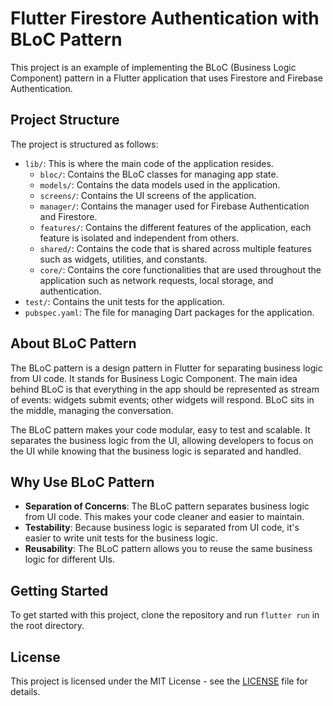 # Flutter Firestore Authentication with BLoC Pattern

This project is an example of implementing the BLoC (Business Logic Component) pattern in a Flutter application that uses Firestore and Firebase Authentication.

## Project Structure

The project is structured as follows:

- `lib/`: This is where the main code of the application resides.  
  - `bloc/`: Contains the BLoC classes for managing app state.
  - `models/`: Contains the data models used in the application.
  - `screens/`: Contains the UI screens of the application.
  - `manager/`: Contains the manager used for Firebase Authentication and Firestore.
  - `features/`: Contains the different features of the application, each feature is isolated and independent from others.
  - `shared/`: Contains the code that is shared across multiple features such as widgets, utilities, and constants.
  - `core/`: Contains the core functionalities that are used throughout the application such as network requests, local storage, and authentication.
- `test/`: Contains the unit tests for the application.
- `pubspec.yaml`: The file for managing Dart packages for the application.

## About BLoC Pattern

The BLoC pattern is a design pattern in Flutter for separating business logic from UI code. It stands for Business Logic Component. The main idea behind BLoC is that everything in the app should be represented as stream of events: widgets submit events; other widgets will respond. BLoC sits in the middle, managing the conversation.

The BLoC pattern makes your code modular, easy to test and scalable. It separates the business logic from the UI, allowing developers to focus on the UI while knowing that the business logic is separated and handled.

## Why Use BLoC Pattern

- **Separation of Concerns**: The BLoC pattern separates business logic from UI code. This makes your code cleaner and easier to maintain.
- **Testability**: Because business logic is separated from UI code, it's easier to write unit tests for the business logic.
- **Reusability**: The BLoC pattern allows you to reuse the same business logic for different UIs.

## Getting Started

To get started with this project, clone the repository and run `flutter run` in the root directory.

## License

This project is licensed under the MIT License - see the [LICENSE](LICENSE) file for details.
